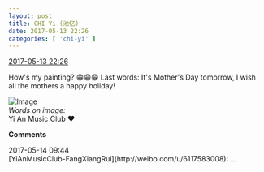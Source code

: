 ```yaml
---
layout: post
title: CHI Yi (池忆)
date: 2017-05-13 22:26
categories: [ 'chi-yi' ]
---
```


<div class="weibo-info">
  <a href="http://weibo.com/6117581836/F2XXsf1Pn">2017-05-13 22:26</a>
</div>

How's my painting? :grin::grin::grin: Last words: It's Mother's Day tomorrow, I wish all the mothers a happy holiday!

<!-- more -->

![Image](http://wx2.sinaimg.cn/mw690/006G0KuMgy1ffk3oakjwij30zk0qowia.jpg)  
*Words on image:*  
Yi An Music Club :heart:

**Comments**

<div class="weibo-info">2017-05-14 09:44</div>
[YiAnMusicClub-FangXiangRui](http://weibo.com/u/6117583008): …
